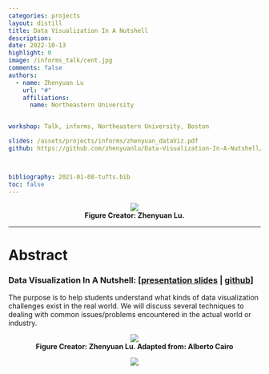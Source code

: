 ```yaml
---
categories: projects
layout: distill
title: Data Visualization In A Nutshell
description:
date: 2022-10-13
highlight: 0
image: /informs_talk/cent.jpg
comments: false
authors:
  - name: Zhenyuan Lu
    url: "#"
    affiliations:
      name: Northeastern University


workshop: Talk, informs, Northeastern University, Boston

slides: /assets/projects/informs/zhenyuan_dataViz.pdf
github: https://github.com/zhenyuanlu/Data-Visualization-In-A-Nutshell/blob/main/zhenyuan_dataViz.pdf



bibliography: 2021-01-08-tufts.bib
toc: false
---
```

<div class="l-page">
<center>
  <figure style="max-width:100%;">
    <img src="{{ '/assets/projects/informs_talk/cent3.jpg' | relative_url }}"  />
    <figcaption>
      <strong> Figure Creator: Zhenyuan Lu.  </strong>
    </figcaption>
  </figure>
</center>
</div>

***

# Abstract 

### Data Visualization In A Nutshell: [<a href="/assets/projects/informs/zhenyuan_dataViz.pdf" target="_blank">presentation slides</a> | <a href="https://github.com/zhenyuanlu/Data-Visualization-In-A-Nutshell/blob/main/zhenyuan_dataViz.pdf" target="_blank">github</a>]

The purpose is to help students understand what kinds of data visualization challenges exist in the real world. We will discuss several techniques to dealing with common issues/problems encountered in the actual world or industry.

<div class="l-page">
<center>
  <figure style="max-width:100%;">
    <img src="{{ '/assets/projects/informs_talk/encode_decode.jpg' | relative_url }}"  />
    <figcaption>
      <strong> Figure Creator: Zhenyuan Lu. Adapted from: Alberto Cairo </strong>
    </figcaption>
  </figure>
</center>
</div>

<center>
  <figure style="max-width:80%;">
    <img src="{{ '/assets/projects/informs_talk/informs_seminar.jpg' | relative_url }}"  />
    <figcaption>
      <strong></strong>
    </figcaption>
  </figure>
</center>
